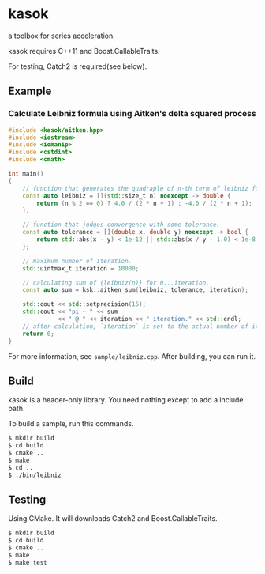 kasok
====

a toolbox for series acceleration.

kasok requires C++11 and Boost.CallableTraits.

For testing, Catch2 is required(see below).

## Example

### Calculate Leibniz formula using Aitken's delta squared process

```cpp
#include <kasok/aitken.hpp>
#include <iostream>
#include <iomanip>
#include <cstdint>
#include <cmath>

int main()
{
    // function that generates the quadraple of n-th term of leibniz formula.
    const auto leibniz = [](std::size_t n) noexcept -> double {
        return (n % 2 == 0) ? 4.0 / (2 * n + 1) : -4.0 / (2 * n + 1);
    };

    // function that judges convergence with some tolerance.
    const auto tolerance = [](double x, double y) noexcept -> bool {
        return std::abs(x - y) < 1e-12 || std::abs(x / y - 1.0) < 1e-8;
    };

    // maximum number of iteration.
    std::uintmax_t iteration = 10000;

    // calculating sum of {leibniz(n)} for 0...iteration.
    const auto sum = ksk::aitken_sum(leibniz, tolerance, iteration);

    std::cout << std::setprecision(15);
    std::cout << "pi ~ " << sum
              << " @ " << iteration << " iteration." << std::endl;
    // after calculation, `iteration` is set to the actual number of iteration.
    return 0;
}
```

For more information, see `sample/leibniz.cpp`.
After building, you can run it.

## Build

kasok is a header-only library.
You need nothing except to add a include path.

To build a sample, run this commands.

```sh
$ mkdir build
$ cd build
$ cmake ..
$ make
$ cd ..
$ ./bin/leibniz
```

## Testing

Using CMake. It will downloads Catch2 and Boost.CallableTraits.

```sh
$ mkdir build
$ cd build
$ cmake ..
$ make
$ make test
```
